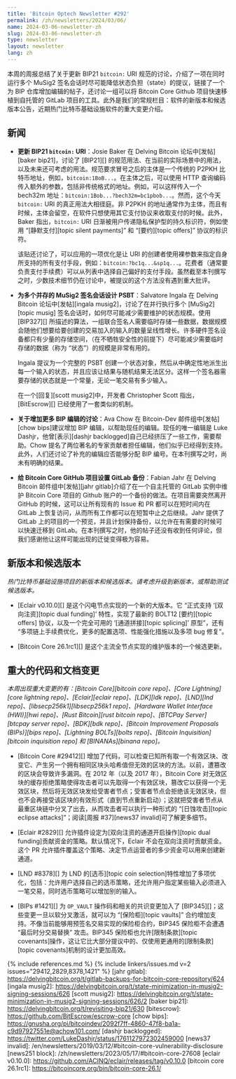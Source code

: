 ```yaml
---
title: 'Bitcoin Optech Newsletter #292'
permalink: /zh/newsletters/2024/03/06/
name: 2024-03-06-newsletter-zh
slug: 2024-03-06-newsletter-zh
type: newsletter
layout: newsletter
lang: zh
---
```


本周的周报总结了关于更新 BIP21 `bitcoin:` URI 规范的讨论，介绍了一项在同时运行多个 MuSig2 签名会话时尽可能降低状态负担（state）的提议，链接了一个为 BIP 仓库增加编辑的帖子，还讨论一组可以将 Bitcoin Core Github 项目快速移植到自托管的 GitLab 项目的工具。此外是我们的常规栏目：软件的新版本和候选版本公告，近期热门比特币基础设施软件的重大变更介绍。

## 新闻

- **<!--updating-bip21-bitcoin-uris-->更新 BIP21 `bitcoin:` URI**：Josie Baker 在 Delving Bitcoin 论坛中[发帖][baker bip21]，讨论了 [BIP21][] 的规范用法、在当前的实际场景中的用法，以及未来还可考虑的用法。规范要求冒号之后的主体是一个传统的 P2PKH 比特币地址，例如，`bitcoin:1BoB...`。在主体之后，可以使用 HTTP 查询编码传入额外的参数，包括非传统格式的地址。例如，可以这样传入一个 bech32m 地址：`bitcoin:1Bob...?bech32m=bc1pbob...`。然而，这个今天 `bitcoin:` URI 的真正用法大相径庭。非 P2PKH 的地址通常作为主体，而且有时候，主体会留空，在软件只想使用其它支付协议来收取支付的时候。此外，Baker 指出，`bitcoin:` URI 日渐被用户传递隐私保护型的持久标识符，例如使用 “[静默支付][topic silent payments]” 和 “[要约][topic offers]” 协议的标识符。

    该贴还讨论了，可以应用的一项优化是让 URI 的创建者使用裸参数来指定自身所支持的所有支付手段，例如：`bitcoin:?bc1q...&sp1q...`。花费者（通常要负责支付手续费）可以从列表中选择自己偏好的支付手段。虽然截至本刊撰写之时，少数技术细节仍在讨论中，被提议的这个方法没有遇到重大批评。

- **<!--psbts-for-multiple-concurrent-musig2-signing-sessions-->为多个并存的 MuSig2 签名会话设计 PSBT**：Salvatore Ingala 在 Delving Bitcoin 论坛中[发帖][ingala musig2]，讨论了在并行执行多个 [MuSig2][topic musig] 签名会话时，如何尽可能减少需要维护的状态规模。使用 [BIP327][] 所描述的算法，一组联合签名人需要临时存储一些数据，数据规模会随他们想要给要创建的交易加入的输入的数量呈线性增长。许多硬件签名设备都只有少量的存储空间，（在不牺牲安全性的前提下）尽可能减少需要临时存储的数据（称为 “状态”）的规模是非常有用的。

    Ingala 提议为一个完整的 PSBT 创建一个状态对象，然后从中确定性地派生出每一个输入的状态，并且应该让结果与随机结果无法区分。这样一个签名器需要存储的状态就是一个常量，无论一笔交易有多少输入。

    在一个[回复][scott musig2]中，开发者 Christopher Scott 指出，[BitEscrow][] 已经使用了一套类似的机制。

- **<!--discussion-about-adding-more-bip-editors-->关于增加更多 BIP 编辑的讨论**：Ava Chow 在 Bitcoin-Dev 邮件组中[发帖][chow bips]建议增加 BIP 编辑，以帮助现任的编辑。现任的唯一编辑是 Luke Dashjr，他曾[表示][dashjr backlogged]自己已经挤压了一些工作，需要帮助。Chow 提名了两位著名的专家贡献者担任编辑，他们似乎已经得到支持。此外，人们还讨论了补充的编辑应否能够分配 BIP 编号。在本刊撰写之时，尚未有明确的结果。

- **<!--gitlab-backup-for-bitcoin-core-github-project-->给 Bitcoin Core GitHub 项目设置 GitLab 备份**：Fabian Jahr 在 Delving Bitcoin 邮件组中[发帖][jahr gitlab]介绍了在一个自主托管的 GitLab 实例中维护 Bitcoin Core 项目的 Github 账户的一个备份的做法。在项目需要突然离开 GitHub 的时候，这可以让所有现有的 Issue 和 PR 都可以在短时间内在 GitLab 上恢复访问，从而所有工作都可以在短暂中止之后继续。Jahr 提供了 GitLab 上的项目的一个预览，并且计划保持备份，以允许在有需要的时候可以快速迁移到 GitLab。在本刊撰写之时，他的帖子还没有收到任何评论，但我们感谢他让这样可能出现的迁徙变得极为容易。

## 新版本和候选版本

*热门比特币基础设施项目的新版本和候选版本。请考虑升级到新版本，或帮助测试候选版本。*

- [Eclair v0.10.0][] 是这个闪电节点实现的一个新的大版本。它 “正式支持 ‘[双向注资][topic dual funding]’ 特性，实现了最新的 BOLT12 [要约][topic offers] 协议，以及一个完全可用的 ‘[通道拼接][topic splicing]’ 原型”，还有 “多项链上手续费优化，更多的配置选项、性能强化措施以及多项 bug 修复”。

- [Bitcoin Core 26.1rc1][] 是这个主流全节点实现的维护版本的一个候选更新。

## 重大的代码和文档变更

*本周出现重大变更的有：[Bitcoin Core][bitcoin core repo]、[Core Lightning][core lightning repo]、[Eclair][eclair repo]、[LDK][ldk repo]、[LND][lnd repo]、[libsecp256k1][libsecp256k1 repo]、[Hardware Wallet Interface (HWI)][hwi repo]、[Rust Bitcoin][rust bitcoin repo]、[BTCPay Server][btcpay server repo]、[BDK][bdk repo]、[Bitcoin Improvement Proposals (BIPs)][bips repo]、[Lightning BOLTs][bolts repo]、[Bitcoin Inquisition][bitcoin inquisition repo] 和 [BINANAs][binana repo]。*

- [Bitcoin Core #29412][] 增加了代码，可以检查已知所有取一个有效区块、改变它、产生另一个拥有相同区块头哈希值但无效的区块的方法。以前，遭篡改的区块会导致许多漏洞。在 2012 年（以及 2017 年），Bitcoin Core 对无效区块的缓存拒绝策略使得攻击者可以先取得一个有效区块，篡改它以获得一个无效区块，然后将无效区块发给受害者节点；受害者节点会拒绝该无效区块，但也不会再接受该区块的有效形式（直到节点重新启动）；这就把受害者节点从最重区块链中分叉了出去，从而攻击者可以执行一种形式的 “[日蚀攻击][topic eclipse attacks]”；阅读[周报 #37][news37 invalid]可了解更多细节。

- [Eclair #2829][] 允许插件设定为[双向注资的通道开启操作][topic dual funding]贡献资金的策略。默认情况下，Eclair 不会在双向注资时贡献资金。这个 PR 允许插件覆盖这个策略、决定节点运营者的多少资金可以用来创建新通道。

- [LND #8378][] 为 LND 的[选币][topic coin selection]特性增加了多项优化，包括：允许用户选择自己的选币策略，还允许用户指定某些输入必须进入一笔交易，同时选币策略可以增加别的输入。

- [BIPs #1421][] 为 `OP_VAULT` 操作码和相关的共识变更加入了 [BIP345][]；这些变更一旦以软分叉激活，就可以为 “[保险柜][topic vaults]” 合约增加支持。不像当前能够用预签名交易实现的保险柜合约，BIP345 保险柜不会遭遇 “最后时分交易替换” 攻击。BIP345 保险柜也允许[限制条款][topic covenants]操作，这让它比大部分提议中的、仅使用更通用的[限制条款][topic covenants]机制的设计更加高效。

{% include references.md %}
{% include linkers/issues.md v=2 issues="29412,2829,8378,1421" %}
[jahr gitlab]: https://delvingbitcoin.org/t/gitlab-backups-for-bitcoin-core-repository/624
[ingala musig2]: https://delvingbitcoin.org/t/state-minimization-in-musig2-signing-sessions/626
[scott musig2]: https://delvingbitcoin.org/t/state-minimization-in-musig2-signing-sessions/626/2
[baker bip21]: https://delvingbitcoin.org/t/revisiting-bip21/630
[bitescrow]: https://github.com/BitEscrow/escrow-core
[chow bips]: https://gnusha.org/pi/bitcoindev/2092f7ff-4860-47f8-ba1a-c9d97927551e@achow101.com/
[dashjr backlogged]: https://twitter.com/LukeDashjr/status/1761127972302459000
[news37 invalid]: /en/newsletters/2019/03/12/#bitcoin-core-vulnerability-disclosure
[news251 block]: /zh/newsletters/2023/05/17/#bitcoin-core-27608
[eclair v0.10.0]: https://github.com/ACINQ/eclair/releases/tag/v0.10.0
[bitcoin core 26.1rc1]: https://bitcoincore.org/bin/bitcoin-core-26.1/

